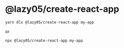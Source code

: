 # @lazy05/create-react-app

```shell
yarn dlx @lazy05/create-react-app my-app
```

or

```shell
npx @lazy05/create-react-app my-app
```
